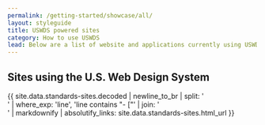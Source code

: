 ```yaml
---
permalink: /getting-started/showcase/all/
layout: styleguide
title: USWDS powered sites
category: How to use USWDS
lead: Below are a list of website and applications currently using USWDS. If your project is currently using USWDS and you do not see it on this list, please feel free to [submit a pull request](https://github.com/uswds/uswds-site/blob/master/pages/documentation/getting-started/showcase-all.md) or email the core team at [uswds@support.digitalgov.gov](mailto:uswds@support.digitalgov.gov).
---
```

## Sites using the U.S. Web Design System
{{ site.data.standards-sites.decoded | newline_to_br | split: '<br />' | where_exp: 'line', 'line contains "- ["' | join: '<br />' | markdownify | absolutify_links: site.data.standards-sites.html_url }}
